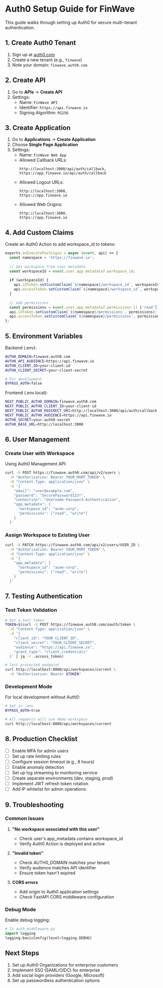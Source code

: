 # Auth0 Setup Guide for FinWave

This guide walks through setting up Auth0 for secure multi-tenant authentication.

## 1. Create Auth0 Tenant

1. Sign up at [auth0.com](https://auth0.com)
2. Create a new tenant (e.g., `finwave`)
3. Note your domain: `finwave.auth0.com`

## 2. Create API

1. Go to **APIs** → **Create API**
2. Settings:
   - Name: `FinWave API`
   - Identifier: `https://api.finwave.io`
   - Signing Algorithm: `RS256`

## 3. Create Application

1. Go to **Applications** → **Create Application**
2. Choose **Single Page Application**
3. Settings:
   - Name: `FinWave Web App`
   - Allowed Callback URLs: 
     ```
     http://localhost:3000/api/auth/callback,
     https://app.finwave.io/api/auth/callback
     ```
   - Allowed Logout URLs:
     ```
     http://localhost:3000,
     https://app.finwave.io
     ```
   - Allowed Web Origins:
     ```
     http://localhost:3000,
     https://app.finwave.io
     ```

## 4. Add Custom Claims

Create an Auth0 Action to add workspace_id to tokens:

```javascript
exports.onExecutePostLogin = async (event, api) => {
  const namespace = 'https://finwave.io';
  
  // Get workspace from user metadata
  const workspaceId = event.user.app_metadata?.workspace_id;
  
  if (workspaceId) {
    api.idToken.setCustomClaim(`${namespace}/workspace_id`, workspaceId);
    api.accessToken.setCustomClaim(`${namespace}/workspace_id`, workspaceId);
  }
  
  // Add permissions
  const permissions = event.user.app_metadata?.permissions || ['read'];
  api.idToken.setCustomClaim(`${namespace}/permissions`, permissions);
  api.accessToken.setCustomClaim(`${namespace}/permissions`, permissions);
};
```

## 5. Environment Variables

Backend (.env):
```bash
AUTH0_DOMAIN=finwave.auth0.com
AUTH0_API_AUDIENCE=https://api.finwave.io
AUTH0_CLIENT_ID=your-client-id
AUTH0_CLIENT_SECRET=your-client-secret

# For development
BYPASS_AUTH=false
```

Frontend (.env.local):
```bash
NEXT_PUBLIC_AUTH0_DOMAIN=finwave.auth0.com
NEXT_PUBLIC_AUTH0_CLIENT_ID=your-client-id
NEXT_PUBLIC_AUTH0_REDIRECT_URI=http://localhost:3000/api/auth/callback
NEXT_PUBLIC_AUTH0_AUDIENCE=https://api.finwave.io
AUTH0_SECRET=your-auth0-secret
AUTH0_BASE_URL=http://localhost:3000
```

## 6. User Management

### Create User with Workspace

Using Auth0 Management API:

```bash
curl -X POST https://finwave.auth0.com/api/v2/users \
  -H "Authorization: Bearer YOUR_MGMT_TOKEN" \
  -H "Content-Type: application/json" \
  -d '{
    "email": "user@example.com",
    "password": "SecurePassword123!",
    "connection": "Username-Password-Authentication",
    "app_metadata": {
      "workspace_id": "acme-corp",
      "permissions": ["read", "write"]
    }
  }'
```

### Assign Workspace to Existing User

```bash
curl -X PATCH https://finwave.auth0.com/api/v2/users/USER_ID \
  -H "Authorization: Bearer YOUR_MGMT_TOKEN" \
  -H "Content-Type: application/json" \
  -d '{
    "app_metadata": {
      "workspace_id": "acme-corp",
      "permissions": ["read", "write"]
    }
  }'
```

## 7. Testing Authentication

### Test Token Validation

```bash
# Get a test token
TOKEN=$(curl -X POST https://finwave.auth0.com/oauth/token \
  -H "Content-Type: application/json" \
  -d '{
    "client_id": "YOUR_CLIENT_ID",
    "client_secret": "YOUR_CLIENT_SECRET",
    "audience": "https://api.finwave.io",
    "grant_type": "client_credentials"
  }' | jq -r .access_token)

# Test protected endpoint
curl http://localhost:8000/api/workspaces/current \
  -H "Authorization: Bearer $TOKEN"
```

### Development Mode

For local development without Auth0:

```bash
# Set in .env
BYPASS_AUTH=true

# All requests will use demo workspace
curl http://localhost:8000/api/workspaces/current
```

## 8. Production Checklist

- [ ] Enable MFA for admin users
- [ ] Set up rate limiting rules
- [ ] Configure session timeout (e.g., 8 hours)
- [ ] Enable anomaly detection
- [ ] Set up log streaming to monitoring service
- [ ] Create separate environments (dev, staging, prod)
- [ ] Implement JWT refresh token rotation
- [ ] Add IP whitelist for admin operations

## 9. Troubleshooting

### Common Issues

1. **"No workspace associated with this user"**
   - Check user's app_metadata contains workspace_id
   - Verify Auth0 Action is deployed and active

2. **"Invalid token"**
   - Check AUTH0_DOMAIN matches your tenant
   - Verify audience matches API identifier
   - Ensure token hasn't expired

3. **CORS errors**
   - Add origin to Auth0 application settings
   - Check FastAPI CORS middleware configuration

### Debug Mode

Enable debug logging:

```python
# In auth_middleware.py
import logging
logging.basicConfig(level=logging.DEBUG)
```

## Next Steps

1. Set up Auth0 Organizations for enterprise customers
2. Implement SSO (SAML/OIDC) for enterprise
3. Add social login providers (Google, Microsoft)
4. Set up passwordless authentication options